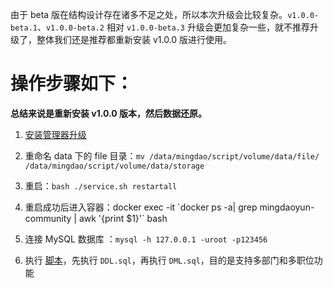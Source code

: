 由于 beta 版在结构设计存在诸多不足之处，所以本次升级会比较复杂。`v1.0.0-beta.1`、`v1.0.0-beta.2` 相对 `v1.0.0-beta.3` 升级会更加复杂一些，就不推荐升级了，整体我们还是推荐都重新安装 v1.0.0 版进行使用。

# 操作步骤如下：

**总结来说是重新安装 v1.0.0 版本，然后数据还原。**

1. [安装管理器升级]( https://github.com/mingdaocom/private-deployment/wiki/%E5%8D%95%E6%9C%BA%E6%A8%A1%E5%BC%8F%E7%89%88%E6%9C%AC%E5%8D%87%E7%BA%A7#%E5%AE%89%E8%A3%85%E7%AE%A1%E7%90%86%E5%99%A8%E5%8D%87%E7%BA%A7)

1. 重命名 data 下的 file 目录：`mv /data/mingdao/script/volume/data/file/ /data/mingdao/script/volume/data/storage`

1. 重启：`bash ./service.sh restartall`

1. 重启成功后进入容器：docker exec -it  \`docker ps -a| grep mingdaoyun-community | awk '{print $1}'\` bash

1. 连接 MySQL 数据库 ：`mysql -h 127.0.0.1 -uroot -p123456` 

1. 执行 [脚本](https://github.com/mingdaocom/private-deployment/tree/master/docs/upgrade/v1.0.0/db/mysql)，先执行 `DDL.sql`，再执行 `DML.sql`，目的是支持多部门和多职位功能




